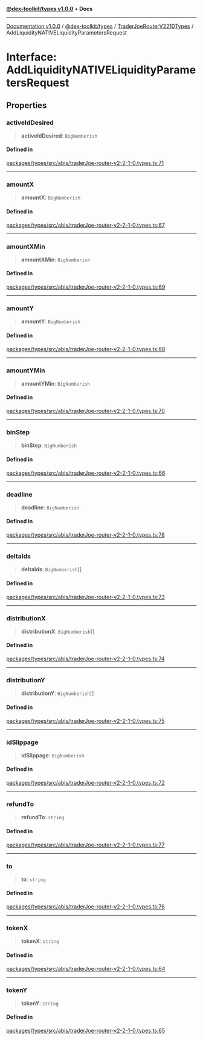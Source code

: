[**@dex-toolkit/types v1.0.0**](../../../README.md) • **Docs**

***

[Documentation v1.0.0](../../../../../packages.md) / [@dex-toolkit/types](../../../README.md) / [TraderJoeRouterV2210Types](../README.md) / AddLiquidityNATIVELiquidityParametersRequest

# Interface: AddLiquidityNATIVELiquidityParametersRequest

## Properties

### activeIdDesired

> **activeIdDesired**: `BigNumberish`

#### Defined in

[packages/types/src/abis/traderJoe-router-v2-2-1-0.types.ts:71](https://github.com/niZmosis/dex-toolkit/blob/3d8b41b44787b30fbea5de3ab4737662ffb61bc8/packages/types/src/abis/traderJoe-router-v2-2-1-0.types.ts#L71)

***

### amountX

> **amountX**: `BigNumberish`

#### Defined in

[packages/types/src/abis/traderJoe-router-v2-2-1-0.types.ts:67](https://github.com/niZmosis/dex-toolkit/blob/3d8b41b44787b30fbea5de3ab4737662ffb61bc8/packages/types/src/abis/traderJoe-router-v2-2-1-0.types.ts#L67)

***

### amountXMin

> **amountXMin**: `BigNumberish`

#### Defined in

[packages/types/src/abis/traderJoe-router-v2-2-1-0.types.ts:69](https://github.com/niZmosis/dex-toolkit/blob/3d8b41b44787b30fbea5de3ab4737662ffb61bc8/packages/types/src/abis/traderJoe-router-v2-2-1-0.types.ts#L69)

***

### amountY

> **amountY**: `BigNumberish`

#### Defined in

[packages/types/src/abis/traderJoe-router-v2-2-1-0.types.ts:68](https://github.com/niZmosis/dex-toolkit/blob/3d8b41b44787b30fbea5de3ab4737662ffb61bc8/packages/types/src/abis/traderJoe-router-v2-2-1-0.types.ts#L68)

***

### amountYMin

> **amountYMin**: `BigNumberish`

#### Defined in

[packages/types/src/abis/traderJoe-router-v2-2-1-0.types.ts:70](https://github.com/niZmosis/dex-toolkit/blob/3d8b41b44787b30fbea5de3ab4737662ffb61bc8/packages/types/src/abis/traderJoe-router-v2-2-1-0.types.ts#L70)

***

### binStep

> **binStep**: `BigNumberish`

#### Defined in

[packages/types/src/abis/traderJoe-router-v2-2-1-0.types.ts:66](https://github.com/niZmosis/dex-toolkit/blob/3d8b41b44787b30fbea5de3ab4737662ffb61bc8/packages/types/src/abis/traderJoe-router-v2-2-1-0.types.ts#L66)

***

### deadline

> **deadline**: `BigNumberish`

#### Defined in

[packages/types/src/abis/traderJoe-router-v2-2-1-0.types.ts:78](https://github.com/niZmosis/dex-toolkit/blob/3d8b41b44787b30fbea5de3ab4737662ffb61bc8/packages/types/src/abis/traderJoe-router-v2-2-1-0.types.ts#L78)

***

### deltaIds

> **deltaIds**: `BigNumberish`[]

#### Defined in

[packages/types/src/abis/traderJoe-router-v2-2-1-0.types.ts:73](https://github.com/niZmosis/dex-toolkit/blob/3d8b41b44787b30fbea5de3ab4737662ffb61bc8/packages/types/src/abis/traderJoe-router-v2-2-1-0.types.ts#L73)

***

### distributionX

> **distributionX**: `BigNumberish`[]

#### Defined in

[packages/types/src/abis/traderJoe-router-v2-2-1-0.types.ts:74](https://github.com/niZmosis/dex-toolkit/blob/3d8b41b44787b30fbea5de3ab4737662ffb61bc8/packages/types/src/abis/traderJoe-router-v2-2-1-0.types.ts#L74)

***

### distributionY

> **distributionY**: `BigNumberish`[]

#### Defined in

[packages/types/src/abis/traderJoe-router-v2-2-1-0.types.ts:75](https://github.com/niZmosis/dex-toolkit/blob/3d8b41b44787b30fbea5de3ab4737662ffb61bc8/packages/types/src/abis/traderJoe-router-v2-2-1-0.types.ts#L75)

***

### idSlippage

> **idSlippage**: `BigNumberish`

#### Defined in

[packages/types/src/abis/traderJoe-router-v2-2-1-0.types.ts:72](https://github.com/niZmosis/dex-toolkit/blob/3d8b41b44787b30fbea5de3ab4737662ffb61bc8/packages/types/src/abis/traderJoe-router-v2-2-1-0.types.ts#L72)

***

### refundTo

> **refundTo**: `string`

#### Defined in

[packages/types/src/abis/traderJoe-router-v2-2-1-0.types.ts:77](https://github.com/niZmosis/dex-toolkit/blob/3d8b41b44787b30fbea5de3ab4737662ffb61bc8/packages/types/src/abis/traderJoe-router-v2-2-1-0.types.ts#L77)

***

### to

> **to**: `string`

#### Defined in

[packages/types/src/abis/traderJoe-router-v2-2-1-0.types.ts:76](https://github.com/niZmosis/dex-toolkit/blob/3d8b41b44787b30fbea5de3ab4737662ffb61bc8/packages/types/src/abis/traderJoe-router-v2-2-1-0.types.ts#L76)

***

### tokenX

> **tokenX**: `string`

#### Defined in

[packages/types/src/abis/traderJoe-router-v2-2-1-0.types.ts:64](https://github.com/niZmosis/dex-toolkit/blob/3d8b41b44787b30fbea5de3ab4737662ffb61bc8/packages/types/src/abis/traderJoe-router-v2-2-1-0.types.ts#L64)

***

### tokenY

> **tokenY**: `string`

#### Defined in

[packages/types/src/abis/traderJoe-router-v2-2-1-0.types.ts:65](https://github.com/niZmosis/dex-toolkit/blob/3d8b41b44787b30fbea5de3ab4737662ffb61bc8/packages/types/src/abis/traderJoe-router-v2-2-1-0.types.ts#L65)
